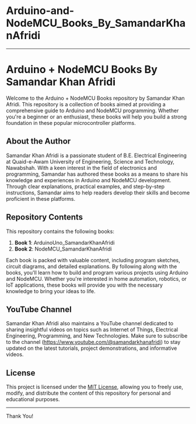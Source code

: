 # Arduino-and-NodeMCU_Books_By_SamandarKhanAfridi

---

# Arduino + NodeMCU Books By Samandar Khan Afridi

Welcome to the Arduino + NodeMCU Books repository by Samandar Khan Afridi. This repository is a collection of books aimed at providing a comprehensive guide to Arduino and NodeMCU programming. Whether you're a beginner or an enthusiast, these books will help you build a strong foundation in these popular microcontroller platforms.

## About the Author

Samandar Khan Afridi is a passionate student of B.E. Electrical Engineering at Quaid-e-Awam University of Engineering, Science and Technology, Nawabshah. With a keen interest in the field of electronics and programming, Samandar has authored these books as a means to share his knowledge and experiences in Arduino and NodeMCU development. Through clear explanations, practical examples, and step-by-step instructions, Samandar aims to help readers develop their skills and become proficient in these platforms.

## Repository Contents

This repository contains the following books:

1. **Book 1**: ArduinoUno_SamandarKhanAfridi
2. **Book 2**: NodeMCU_SamandarKhanAfridi

Each book is packed with valuable content, including program sketches, circuit diagrams, and detailed explanations. By following along with the books, you'll learn how to build and program various projects using Arduino and NodeMCU. Whether you're interested in home automation, robotics, or IoT applications, these books will provide you with the necessary knowledge to bring your ideas to life.

## YouTube Channel

Samandar Khan Afridi also maintains a YouTube channel dedicated to sharing insightful videos on topics such as Internet of Things, Electrical Engineering, Programming, and New Technologies. Make sure to subscribe to the channel (https://www.youtube.com/@samandarkhanafridi) to stay updated on the latest tutorials, project demonstrations, and informative videos.


## License

This project is licensed under the [MIT License](LICENSE), allowing you to freely use, modify, and distribute the content of this repository for personal and educational purposes.

---


Thank You!
